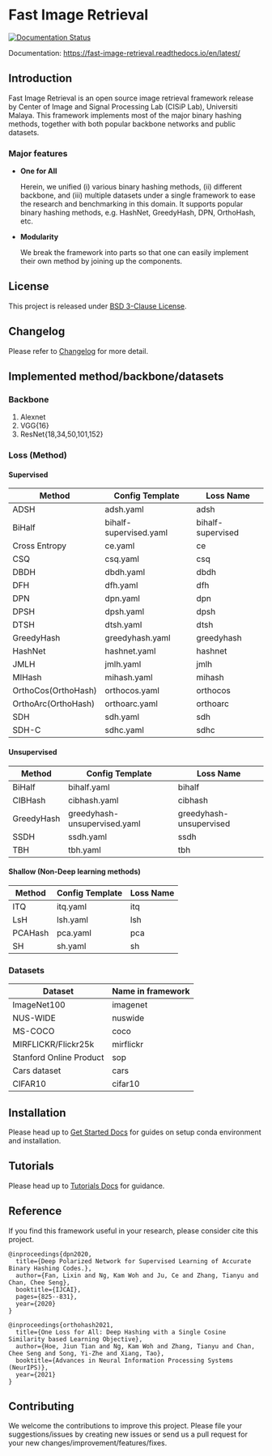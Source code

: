 # Fast Image Retrieval
[![Documentation Status](https://readthedocs.org/projects/fast-image-retrieval/badge/?version=latest)](https://fast-image-retrieval.readthedocs.io/en/latest/?badge=latest)

Documentation: https://fast-image-retrieval.readthedocs.io/en/latest/

## Introduction
Fast Image Retrieval is an open source image retrieval framework release by Center of Image and Signal Processing Lab (CISiP Lab), Universiti Malaya. This framework implements most of the major binary hashing methods, together with both popular backbone networks and public datasets.

### Major features
- **One for All**

    Herein, we unified (i) various binary hashing methods, (ii) different backbone, and (iii) multiple datasets under a single framework to ease the research and benchmarking in this domain. It supports popular binary hashing methods, e.g. HashNet, GreedyHash, DPN, OrthoHash, etc.
- **Modularity**

    We break the framework into parts so that one can easily implement their own method by joining up the components.

## License
This project is released under [BSD 3-Clause License](https://github.com/CISiPLab/fast-image-retrieval/blob/main/LICENSE).

## Changelog
Please refer to [Changelog](https://fast-image-retrieval.readthedocs.io/en/latest/misc.html#changelog) for more detail.
## Implemented method/backbone/datasets
[//]: <> (This is copied from docs/implementation.md)
### Backbone
1. Alexnet
2. VGG{16}
3. ResNet{18,34,50,101,152}

### Loss (Method)
#### Supervised
|Method|Config Template|Loss Name|
|---|---|---|
|ADSH|adsh.yaml|adsh|
|BiHalf|bihalf-supervised.yaml|bihalf-supervised|
|Cross Entropy|ce.yaml|ce|
|CSQ|csq.yaml|csq|
|DBDH|dbdh.yaml|dbdh|
|DFH|dfh.yaml|dfh|
|DPN|dpn.yaml|dpn|
|DPSH|dpsh.yaml|dpsh|
|DTSH|dtsh.yaml|dtsh|
|GreedyHash|greedyhash.yaml|greedyhash|
|HashNet|hashnet.yaml|hashnet|
|JMLH|jmlh.yaml|jmlh|
|MIHash|mihash.yaml|mihash|
|OrthoCos(OrthoHash)|orthocos.yaml|orthocos|
|OrthoArc(OrthoHash)|orthoarc.yaml|orthoarc|
|SDH|sdh.yaml|sdh|
|SDH-C|sdhc.yaml|sdhc|
#### Unsupervised
|Method|Config Template|Loss Name|
|---|---|---|
|BiHalf|bihalf.yaml|bihalf|
|CIBHash|cibhash.yaml|cibhash|
|GreedyHash|greedyhash-unsupervised.yaml|greedyhash-unsupervised|
|SSDH|ssdh.yaml|ssdh|
|TBH|tbh.yaml|tbh|
#### Shallow (Non-Deep learning methods)
|Method|Config Template|Loss Name|
|---|---|---|
|ITQ|itq.yaml|itq|
|LsH|lsh.yaml|lsh|
|PCAHash|pca.yaml|pca|
|SH|sh.yaml|sh|



### Datasets
|Dataset|Name in framework|
|---|---|
|ImageNet100|imagenet|
|NUS-WIDE|nuswide|
|MS-COCO|coco|
|MIRFLICKR/Flickr25k|mirflickr|
|Stanford Online Product|sop|
|Cars dataset|cars|
|CIFAR10|cifar10|

## Installation
Please head up to [Get Started Docs](https://fast-image-retrieval.readthedocs.io/en/latest/get_started.html) for guides on setup conda environment and installation.

## Tutorials
Please head up to [Tutorials Docs](https://fast-image-retrieval.readthedocs.io/en/latest/tutorials.html) for guidance.

## Reference

If you find this framework useful in your research, please consider cite this project.

```
@inproceedings{dpn2020,
  title={Deep Polarized Network for Supervised Learning of Accurate Binary Hashing Codes.},
  author={Fan, Lixin and Ng, Kam Woh and Ju, Ce and Zhang, Tianyu and Chan, Chee Seng},
  booktitle={IJCAI},
  pages={825--831},
  year={2020}
}

@inproceedings{orthohash2021,
  title={One Loss for All: Deep Hashing with a Single Cosine Similarity based Learning Objective},
  author={Hoe, Jiun Tian and Ng, Kam Woh and Zhang, Tianyu and Chan, Chee Seng and Song, Yi-Zhe and Xiang, Tao},
  booktitle={Advances in Neural Information Processing Systems (NeurIPS)},
  year={2021}
}
```

## Contributing
We welcome the contributions to improve this project. Please file your suggestions/issues by creating new issues or send us a pull request for your new changes/improvement/features/fixes.
